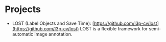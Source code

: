 # Projects
* LOST (Label Objects and Save Time): [https://github.com/l3p-cv/lost](https://github.com/l3p-cv/lost) LOST is a flexible framework for semi-automatic image annotation.
